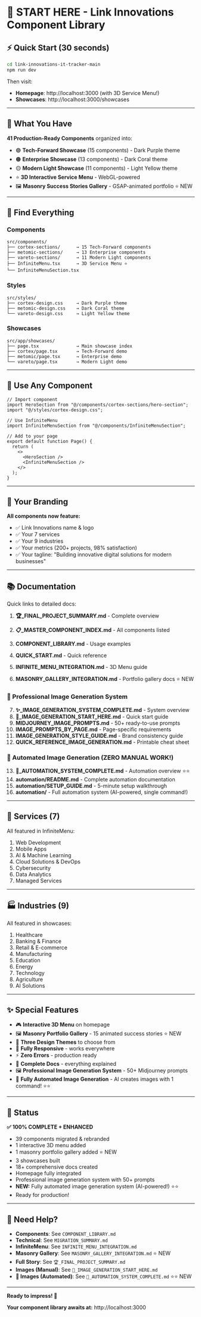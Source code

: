 # 🎯 START HERE - Link Innovations Component Library

## ⚡ Quick Start (30 seconds)

```bash
cd link-innovations-it-tracker-main
npm run dev
```

Then visit:

- **Homepage**: http://localhost:3000 (with 3D Service Menu!)
- **Showcases**: http://localhost:3000/showcases

---

## 🎁 What You Have

**41 Production-Ready Components** organized into:

- 🟣 **Tech-Forward Showcase** (15 components) - Dark Purple theme
- 🟠 **Enterprise Showcase** (13 components) - Dark Coral theme
- 🟡 **Modern Light Showcase** (11 components) - Light Yellow theme
- ⭐ **3D Interactive Service Menu** - WebGL-powered
- 🖼️ **Masonry Success Stories Gallery** - GSAP-animated portfolio ⭐ NEW

---

## 📁 Find Everything

### Components

```
src/components/
├── cortex-sections/      → 15 Tech-Forward components
├── metomic-sections/     → 13 Enterprise components
├── vareto-sections/      → 11 Modern Light components
├── InfiniteMenu.tsx      → 3D Service Menu ⭐
└── InfiniteMenuSection.tsx
```

### Styles

```
src/styles/
├── cortex-design.css     → Dark Purple theme
├── metomic-design.css    → Dark Coral theme
└── vareto-design.css     → Light Yellow theme
```

### Showcases

```
src/app/showcases/
├── page.tsx              → Main showcase index
├── cortex/page.tsx       → Tech-Forward demo
├── metomic/page.tsx      → Enterprise demo
└── vareto/page.tsx       → Modern Light demo
```

---

## 🚀 Use Any Component

```tsx
// Import component
import HeroSection from "@/components/cortex-sections/hero-section";
import "@/styles/cortex-design.css";

// Use InfiniteMenu
import InfiniteMenuSection from "@/components/InfiniteMenuSection";

// Add to your page
export default function Page() {
  return (
    <>
      <HeroSection />
      <InfiniteMenuSection />
    </>
  );
}
```

---

## 🎨 Your Branding

**All components now feature:**

- ✅ Link Innovations name & logo
- ✅ Your 7 services
- ✅ Your 9 industries
- ✅ Your metrics (200+ projects, 98% satisfaction)
- ✅ Your tagline: "Building innovative digital solutions for modern businesses"

---

## 📚 Documentation

Quick links to detailed docs:

1. **🏆_FINAL_PROJECT_SUMMARY.md** - Complete overview
2. **📋_MASTER_COMPONENT_INDEX.md** - All components listed
3. **COMPONENT_LIBRARY.md** - Usage examples
4. **QUICK_START.md** - Quick reference
5. **INFINITE_MENU_INTEGRATION.md** - 3D Menu guide

6. **MASONRY_GALLERY_INTEGRATION.md** - Portfolio gallery docs ⭐ NEW

### 🎨 Professional Image Generation System

7. **✨_IMAGE_GENERATION_SYSTEM_COMPLETE.md** - System overview
8. **🎨_IMAGE_GENERATION_START_HERE.md** - Quick start guide
9. **MIDJOURNEY_IMAGE_PROMPTS.md** - 50+ ready-to-use prompts
10. **IMAGE_PROMPTS_BY_PAGE.md** - Page-specific requirements
11. **IMAGE_GENERATION_STYLE_GUIDE.md** - Brand consistency guide
12. **QUICK_REFERENCE_IMAGE_GENERATION.md** - Printable cheat sheet

### 🤖 Automated Image Generation (ZERO MANUAL WORK!)

13. **🤖_AUTOMATION_SYSTEM_COMPLETE.md** - Automation overview ⭐⭐
14. **automation/README.md** - Complete automation documentation
15. **automation/SETUP_GUIDE.md** - 5-minute setup walkthrough
16. **automation/** - Full automation system (AI-powered, single command!)

---

## 🎯 Services (7)

All featured in InfiniteMenu:

1. Web Development
2. Mobile Apps
3. AI & Machine Learning
4. Cloud Solutions & DevOps
5. Cybersecurity
6. Data Analytics
7. Managed Services

---

## 🏭 Industries (9)

All featured in showcases:

1. Healthcare
2. Banking & Finance
3. Retail & E-commerce
4. Manufacturing
5. Education
6. Energy
7. Technology
8. Agriculture
9. AI Solutions

---

## ✨ Special Features

- 🎮 **Interactive 3D Menu** on homepage
- 🖼️ **Masonry Portfolio Gallery** - 15 animated success stories ⭐ NEW
- 🎨 **Three Design Themes** to choose from
- 📱 **Fully Responsive** - works everywhere
- ⚡ **Zero Errors** - production ready
- 📖 **Complete Docs** - everything explained
- 🖼️ **Professional Image Generation System** - 50+ Midjourney prompts
- 🤖 **Fully Automated Image Generation** - AI creates images with 1 command! ⭐⭐

---

## 🎊 Status

**✅ 100% COMPLETE + ENHANCED**

- 39 components migrated & rebranded
- 1 interactive 3D menu added
- 1 masonry portfolio gallery added ⭐ NEW
- 3 showcases built
- 18+ comprehensive docs created
- Homepage fully integrated
- Professional image generation system with 50+ prompts
- **NEW:** Fully automated image generation system (AI-powered!) ⭐⭐
- Ready for production!

---

## 💬 Need Help?

- **Components**: See `COMPONENT_LIBRARY.md`
- **Technical**: See `MIGRATION_SUMMARY.md`
- **InfiniteMenu**: See `INFINITE_MENU_INTEGRATION.md`
- **Masonry Gallery**: See `MASONRY_GALLERY_INTEGRATION.md` ⭐ NEW
- **Full Story**: See `🏆_FINAL_PROJECT_SUMMARY.md`
- **Images (Manual)**: See `🎨_IMAGE_GENERATION_START_HERE.md`
- **🤖 Images (Automated)**: See `🤖_AUTOMATION_SYSTEM_COMPLETE.md` ⭐⭐ NEW

---

**Ready to impress! 🚀**

**Your component library awaits at:** http://localhost:3000
